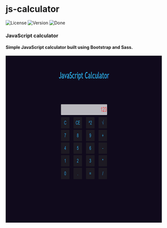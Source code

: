 # js-calculator
![License][license-url] ![Version][version-url] ![Done][done-url]

### JavaScript calculator

#### Simple JavaScript calculator built using Bootstrap and Sass.
<img src="assets/images/screenshot.PNG" alt="Screenshot" width="750" height="540" />

[license-url]: https://img.shields.io/badge/license-Apache%202-blue.svg?style=flat "License"
[version-url]: https://img.shields.io/badge/version-1.0.0-brightgreen.svg?style=flat "Version"
[done-url]: https://img.shields.io/badge/done-no-yellow.svg?style=flat "No"
